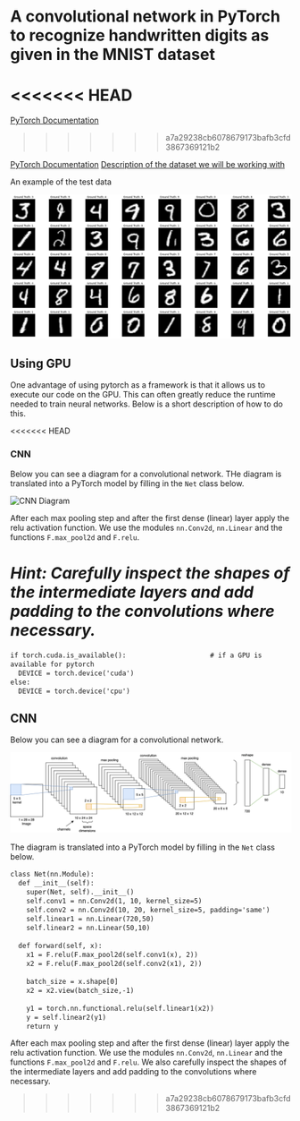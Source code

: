 # A convolutional network in PyTorch to recognize handwritten digits as given in the MNIST dataset
<<<<<<< HEAD
=======

[PyTorch Documentation](https://pytorch.org/tutorials/beginner/pytorch_with_examples.html)
>>>>>>> a7a29238cb6078679173bafb3cfd3867369121b2

[PyTorch Documentation](https://pytorch.org/tutorials/beginner/pytorch_with_examples.html)
[Description of the dataset we will be working with](https://en.wikipedia.org/wiki/MNIST_database)

An example of the test data

![Test data random sample](test-data-sample.png)


##

## Using GPU

One advantage of using pytorch as a framework is that it allows us to execute our code on the GPU. This can often greatly reduce the runtime needed to train neural networks. Below is a short description of how to do this.

<<<<<<< HEAD

### CNN

Below you can see a diagram for a convolutional network. THe diagram is translated into a PyTorch model by filling in the `Net` class below.

![CNN Diagram](/home/adam/CNN-digit-recognition/CNN.png?raw=true "Title")

After each max pooling step and after the first dense (linear) layer apply the relu activation function.
We use the modules `nn.Conv2d`, `nn.Linear` and the functions `F.max_pool2d` and `F.relu`.

*Hint: Carefully inspect the shapes of the intermediate layers and add padding to the convolutions where necessary.*
=======
```
if torch.cuda.is_available():                     # if a GPU is available for pytorch
  DEVICE = torch.device('cuda')
else:
  DEVICE = torch.device('cpu')
```


## CNN

Below you can see a diagram for a convolutional network. 

![CNN Diagram](CNN.png)

The diagram is translated into a PyTorch model by filling in the `Net` class below.

```
class Net(nn.Module):
  def __init__(self):
    super(Net, self).__init__()
    self.conv1 = nn.Conv2d(1, 10, kernel_size=5)
    self.conv2 = nn.Conv2d(10, 20, kernel_size=5, padding='same') 
    self.linear1 = nn.Linear(720,50)
    self.linear2 = nn.Linear(50,10)

  def forward(self, x):
    x1 = F.relu(F.max_pool2d(self.conv1(x), 2))
    x2 = F.relu(F.max_pool2d(self.conv2(x1), 2))
    
    batch_size = x.shape[0]
    x2 = x2.view(batch_size,-1)

    y1 = torch.nn.functional.relu(self.linear1(x2))
    y = self.linear2(y1)
    return y
```

After each max pooling step and after the first dense (linear) layer apply the relu activation function.
We use the modules `nn.Conv2d`, `nn.Linear` and the functions `F.max_pool2d` and `F.relu`. We also carefully inspect the shapes of
the intermediate layers and add padding to the convolutions where necessary.
>>>>>>> a7a29238cb6078679173bafb3cfd3867369121b2
